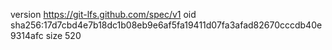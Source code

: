 version https://git-lfs.github.com/spec/v1
oid sha256:17d7cbd4e7b18dc1b08eb9e6af5fa19411d07fa3afad82670cccdb40e9314afc
size 520
